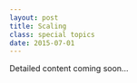 ```yaml
---
layout: post
title: Scaling
class: special topics
date: 2015-07-01
---
```

Detailed content coming soon&hellip;
